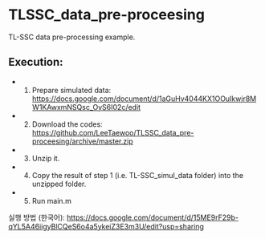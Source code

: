 # TLSSC_data_pre-proceesing
TL-SSC data pre-processing example.

## Execution:
- 1. Prepare simulated data: https://docs.google.com/document/d/1aGuHv4044KX1OOuIkwjr8MW1KAwxmNSQsc_OyS6I02c/edit
- 2. Download the codes: https://github.com/LeeTaewoo/TLSSC_data_pre-proceesing/archive/master.zip
- 3. Unzip it.
- 4. Copy the result of step 1 (i.e. TL-SSC_simul_data folder) into the unzipped folder.
- 5. Run main.m

실행 방법 (한국어): https://docs.google.com/document/d/15ME9rF29b-qYL5A46iigyBlCQeS6o4a5ykeiZ3E3m3U/edit?usp=sharing
